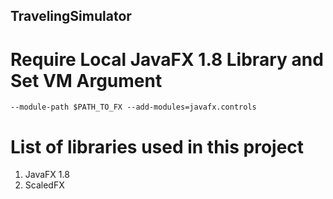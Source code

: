 ## TravelingSimulator

# Require Local JavaFX 1.8 Library and Set VM Argument
```
--module-path $PATH_TO_FX --add-modules=javafx.controls
```

# List of libraries used in this project
1. JavaFX 1.8
2. ScaledFX
